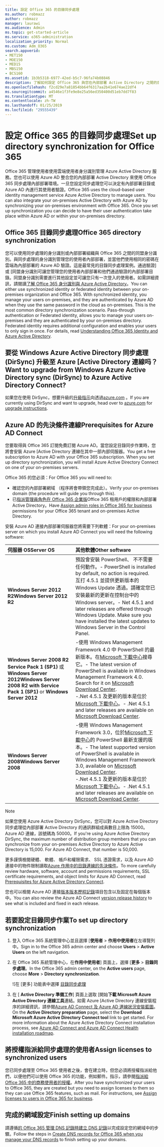 ```yaml
---
title: 設定 Office 365 的目錄同步處理
ms.author: robmazz
author: robmazz
manager: laurawi
ms.audience: Admin
ms.topic: get-started-article
ms.service: o365-administration
localization_priority: Normal
ms.custom: Adm_O365
search.appverid:
- MET150
- MOE150
- MED15
- MBS150
- BCS160
ms.assetid: 1b3b5318-6977-42ed-b5c7-96fa74b08846
description: 了解如何設定 Office 365 與您在內部部署 Active Directory 之間的目錄同步處理。
ms.openlocfilehash: f2cd29e7a81854bb64f6317aa2b41e674ae22df4
ms.sourcegitcommit: a4546e1f3fe9e8e25a56ed350400d51eb7dd7f83
ms.translationtype: MT
ms.contentlocale: zh-TW
ms.lasthandoff: 01/25/2019
ms.locfileid: "29555439"
---
```

# <a name="set-up-directory-synchronization-for-office-365"></a><span data-ttu-id="1d767-103">設定 Office 365 的目錄同步處理</span><span class="sxs-lookup"><span data-stu-id="1d767-103">Set up directory synchronization for Office 365</span></span>

<span data-ttu-id="1d767-p101">Office 365 管理使用者使用雲端使用者身分識別管理 Azure Active Directory 服務。您也可以使用 Azure AD 整合您的內部部署 Active Directory 來使用 Office 365 同步處理內部部署環境。一旦您設定同步處理您可以決定有內部部署目錄或 Azure AD 內進行其使用者驗證。</span><span class="sxs-lookup"><span data-stu-id="1d767-p101">Office 365 uses the cloud-based user identity management service Azure Active Directory to manage users. You can also integrate your on-premises Active Directory with Azure AD by synchronizing your on-premises environment with Office 365. Once you set up synchronization you can decide to have their user authentication take place within Azure AD or within your on-premises directory.</span></span>
  
## <a name="office-365-directory-synchronization"></a><span data-ttu-id="1d767-107">Office 365 目錄同步處理</span><span class="sxs-lookup"><span data-stu-id="1d767-107">Office 365 directory synchronization</span></span>

<span data-ttu-id="1d767-p102">您可以使用同步處理的身分識別或內部部署組織與 Office 365 之間的同盟身分識別。與同步處理的身分識別管理您的使用者內部部署，並當他們使用相同的密碼在雲端為內部部署的 Azure AD 驗證。這是最常見的目錄同步處理案例。通過驗證] 或 [同盟身分識別可讓您管理您的使用者內部部署和他們通過驗證的內部部署目錄。同盟身分識別需要進行其他設定並可讓您只有一次登入的使用者。如需詳細資訊，請閱讀[了解 Office 365 身分識別與 Azure Active Directory](about-office-365-identity.md)。</span><span class="sxs-lookup"><span data-stu-id="1d767-p102">You can either use synchronized identity or federated identity between your on-premises organization and Office 365. With synchronized identity, you manage your users on-premises, and they are authenticated by Azure AD when they use the same password in the cloud as on-premises. This is the most common directory synchronization scenario. Pass-through authentication or Federated identity, allows you to manage your users on-premises and they are authenticated by your on-premises directory. Federated identity requires additional configuration and enables your users to only sign in once. For details, read [Understanding Office 365 Identity and Azure Active Directory](about-office-365-identity.md).</span></span>
  
## <a name="want-to-upgrade-from-windows-azure-active-directory-sync-dirsync-to-azure-active-directory-connect"></a><span data-ttu-id="1d767-114">要從 Windows Azure Active Directory 同步處理 (DirSync) 升級至 Azure [Active Directory 連線吗？</span><span class="sxs-lookup"><span data-stu-id="1d767-114">Want to upgrade from Windows Azure Active Directory sync (DirSync) to Azure Active Directory Connect?</span></span>

<span data-ttu-id="1d767-115">如果您在使用 DirSync，想要升級的[升級指示](https://go.microsoft.com/fwlink/p/?LinkId=733240)向透過[azure.com](https://azure.com) 。</span><span class="sxs-lookup"><span data-stu-id="1d767-115">If you are currently using DirSync and want to upgrade, head over to [azure.com](https://azure.com) for [upgrade instructions](https://go.microsoft.com/fwlink/p/?LinkId=733240).</span></span>
  
## <a name="prerequisites-for-azure-ad-connect"></a><span data-ttu-id="1d767-116">Azure AD 的先決條件連線</span><span class="sxs-lookup"><span data-stu-id="1d767-116">Prerequisites for Azure AD Connect</span></span>

<span data-ttu-id="1d767-p103">您要取得與 Office 365 訂閱免費訂閱 Azure AD。當您設定目錄同步作業時，您將會安裝 Azure [Active Directory 連線在其中一部內部伺服器。</span><span class="sxs-lookup"><span data-stu-id="1d767-p103">You get a free subscription to Azure AD with your Office 365 subscription. When you set up directory synchronization, you will install Azure Active Directory Connect on one of your on-premises servers.</span></span>
  
<span data-ttu-id="1d767-119">Office 365 的您必須：</span><span class="sxs-lookup"><span data-stu-id="1d767-119">For Office 365 you will need to:</span></span>
  
- <span data-ttu-id="1d767-120">確認您的內部部署網域 （程序將會帶領您完成此）。</span><span class="sxs-lookup"><span data-stu-id="1d767-120">Verify your on-premises domain (the procedure will guide you through this).</span></span>
- <span data-ttu-id="1d767-121">已[指派管理員角色在 Office 365 企業版](https://support.office.com/article/EAC4D046-1AFD-4F1A-85FC-8219C79E1504)Office 365 租用戶的權限和內部部署 Active Directory。</span><span class="sxs-lookup"><span data-stu-id="1d767-121">Have [Assign admin roles in Office 365 for business](https://support.office.com/article/EAC4D046-1AFD-4F1A-85FC-8219C79E1504) permissions for your Office 365 tenant and on-premises Active Directory.</span></span>

<span data-ttu-id="1d767-122">安裝 Azure AD 連接內部部署伺服器您將需要下列軟體：</span><span class="sxs-lookup"><span data-stu-id="1d767-122">For your on-premises server on which you install Azure AD Connect you will need the following software:</span></span>
  
|<span data-ttu-id="1d767-123">**伺服器 OS**</span><span class="sxs-lookup"><span data-stu-id="1d767-123">**Server OS**</span></span>|<span data-ttu-id="1d767-124">**其他軟體**</span><span class="sxs-lookup"><span data-stu-id="1d767-124">**Other software**</span></span>|
|:-----|:-----|
|<span data-ttu-id="1d767-125">**Windows Server 2012 R2**</span><span class="sxs-lookup"><span data-stu-id="1d767-125">**Windows Server 2012 R2**</span></span> | <span data-ttu-id="1d767-126">預設會安裝 PowerShell、 不不需要任何動作。</span><span class="sxs-lookup"><span data-stu-id="1d767-126">- PowerShell is installed by default, no action is required.</span></span>  <br> <span data-ttu-id="1d767-p104">互打 4.5.1 並提供更新版本的 Windows Update 透過。請確定您已安裝最新的更新在控制台中的 Windows server。</span><span class="sxs-lookup"><span data-stu-id="1d767-p104">- Net 4.5.1 and later releases are offered through Windows Update. Make sure you have installed the latest updates to Windows Server in the Control Panel.</span></span> |
|<span data-ttu-id="1d767-129">**Windows Server 2008 R2 Service Pack 1 (SP1)** 或**Windows Server 2012**</span><span class="sxs-lookup"><span data-stu-id="1d767-129">**Windows Server 2008 R2 with Service Pack 1 (SP1)** or **Windows Server 2012**</span></span> | <span data-ttu-id="1d767-p105">-使用 Windows Management Framework 4.0 中 PowerShell 的最新版本。在[Microsoft 下載中心](https://go.microsoft.com/fwlink/p/?LinkId=717996)搜尋它。</span><span class="sxs-lookup"><span data-stu-id="1d767-p105">- The latest version of PowerShell is available in Windows Management Framework 4.0. Search for it on [Microsoft Download Center](https://go.microsoft.com/fwlink/p/?LinkId=717996).  </span></span><br> <span data-ttu-id="1d767-132">-.Net 4.5.1 及更新的版本是位於[Microsoft 下載中心](https://go.microsoft.com/fwlink/p/?LinkId=717996)。</span><span class="sxs-lookup"><span data-stu-id="1d767-132">- .Net 4.5.1 and later releases are available on [Microsoft Download Center](https://go.microsoft.com/fwlink/p/?LinkId=717996).</span></span> |
|<span data-ttu-id="1d767-133">**Windows Server 2008**</span><span class="sxs-lookup"><span data-stu-id="1d767-133">**Windows Server 2008**</span></span> | <span data-ttu-id="1d767-134">-使用 Windows Management Framework 3.0，位於[Microsoft 下載中心](https://go.microsoft.com/fwlink/p/?LinkId=717996)的 PowerShell 最新支援的版本。</span><span class="sxs-lookup"><span data-stu-id="1d767-134">- The latest supported version of PowerShell is available in Windows Management Framework 3.0, available on [Microsoft Download Center](https://go.microsoft.com/fwlink/p/?LinkId=717996).</span></span>  <br> <span data-ttu-id="1d767-135">-.Net 4.5.1 及更新的版本是位於[Microsoft 下載中心](https://go.microsoft.com/fwlink/p/?LinkId=717996)。</span><span class="sxs-lookup"><span data-stu-id="1d767-135">- .Net 4.5.1 and later releases are available on [Microsoft Download Center](https://go.microsoft.com/fwlink/p/?LinkId=717996).</span></span> |

> [!NOTE]
> <span data-ttu-id="1d767-p106">如果您使用 Azure Active Directory DirSync，您可以對 Azure Active Directory 同步處理從內部部署 Active Directory 的通訊群組成員數目上限為 15000。Azure AD 連線，該號碼為 50000。</span><span class="sxs-lookup"><span data-stu-id="1d767-p106">If you're using Azure Active Directory DirSync, the maximum number of distribution group members that you can synchronize from your on-premises Active Directory to Azure Active Directory is 15,000. For Azure AD Connect, that number is 50,000.</span></span> 
  
<span data-ttu-id="1d767-138">更多謹慎檢閱硬體、 軟體、 帳戶和權限需求、 SSL 憑證需求，以及 Azure AD 連接中的物件限制讀取[Azure 作用中的目錄連線的先決條件](https://go.microsoft.com/fwlink/p/?LinkId=716896)。</span><span class="sxs-lookup"><span data-stu-id="1d767-138">To more carefully review hardware, software, account and permissions requirements, SSL certificate requirements, and object limits for Azure AD Connect, read [Prerequisites for Azure Active Directory Connect](https://go.microsoft.com/fwlink/p/?LinkId=716896).</span></span>
  
<span data-ttu-id="1d767-139">您也可以檢閱 Azure AD 連接[版本版本歷程記錄](https://docs.microsoft.com/azure/active-directory/hybrid/reference-connect-version-history)項目包含以及固定在每個版本中。</span><span class="sxs-lookup"><span data-stu-id="1d767-139">You can also review the Azure AD Connect [version release history](https://docs.microsoft.com/azure/active-directory/hybrid/reference-connect-version-history) to see what is included and fixed in each release.</span></span>

## <a name="to-set-up-directory-synchronization"></a><span data-ttu-id="1d767-140">若要設定目錄同步作業</span><span class="sxs-lookup"><span data-stu-id="1d767-140">To set up directory synchronization</span></span>

1. <span data-ttu-id="1d767-141">登入 Office 365 系統管理中心並且選擇 [**使用者** \> **作用中使用者**在左導覽列中。</span><span class="sxs-lookup"><span data-stu-id="1d767-141">Sign in to the Office 365 admin center and choose **Users** \> **Active Users** on the left navigation.</span></span>
2. <span data-ttu-id="1d767-142">在 Office 365 系統管理中心，在**作用中使用者**] 頁面上，選擇 [**更多** \> **目錄同步處理**。</span><span class="sxs-lookup"><span data-stu-id="1d767-142">In the Office 365 admin center, on the **Active users** page, choose **More** \> **Directory synchronization**.</span></span>

    ![在 [更多] 功能表中選擇 [目錄同步處理](media/dc6669e5-c01b-471e-9cdf-04f5d44e1c4b.png)
  
3. <span data-ttu-id="1d767-p107">在 [ **Active Directory 準備工作**] 頁面上選取 [開始**下載 Microsoft Azure Active Directory 連線工具**連結。如需 Azure [Active Directory 連線安裝程序的詳細資訊，請參閱[Azure AD Connect 及 Azure AD 連線狀況安裝藍圖](https://docs.microsoft.com/azure/active-directory/hybrid/how-to-connect-install-roadmap)。</span><span class="sxs-lookup"><span data-stu-id="1d767-p107">On the **Active Directory preparation** page, select the **Download Microsoft Azure Active Directory Connect tool** link to get started. For more information about the Azure Active Directory Connect installation process, see [Azure AD Connect and Azure AD Connect Health installation roadmap](https://docs.microsoft.com/azure/active-directory/hybrid/how-to-connect-install-roadmap).</span></span>

## <a name="assign-licenses-to-synchronized-users"></a><span data-ttu-id="1d767-146">將授權指派給同步處理的使用者</span><span class="sxs-lookup"><span data-stu-id="1d767-146">Assign licenses to synchronized users</span></span>

<span data-ttu-id="1d767-p108">您已同步處理至 Office 365 使用者之後，會在建立時，但您必須將授權指派給他們，以便他們可以使用 Office 365 的功能，例如郵件。指示，請參閱[指派給 Office 365 中的商務使用者的授權](https://support.office.com/article/997596b5-4173-4627-b915-36abac6786dc)。</span><span class="sxs-lookup"><span data-stu-id="1d767-p108">After you have synchronized your users to Office 365, they are created but you need to assign licenses to them so they can use Office 365 features, such as mail. For instructions, see [Assign licenses to users in Office 365 for business](https://support.office.com/article/997596b5-4173-4627-b915-36abac6786dc).</span></span>

## <a name="finish-setting-up-domains"></a><span data-ttu-id="1d767-149">完成的網域設定</span><span class="sxs-lookup"><span data-stu-id="1d767-149">Finish setting up domains</span></span>

<span data-ttu-id="1d767-150">請遵循[的 Office 365 管理 DNS 記錄時建立 DNS 記錄](https://support.office.com/article/b0f3fdca-8a80-4e8e-9ef3-61e8a2a9ab23)以完成設定您的網域中的步驟。</span><span class="sxs-lookup"><span data-stu-id="1d767-150">Follow the steps in [Create DNS records for Office 365 when you manage your DNS records](https://support.office.com/article/b0f3fdca-8a80-4e8e-9ef3-61e8a2a9ab23) to finish setting up your domains.</span></span>